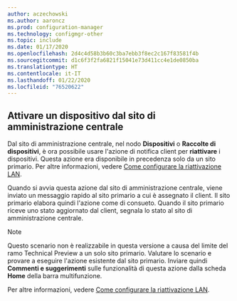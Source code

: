 ```yaml
---
author: aczechowski
ms.author: aaroncz
ms.prod: configuration-manager
ms.technology: configmgr-other
ms.topic: include
ms.date: 01/17/2020
ms.openlocfilehash: 2d4c4d58b3b60c3ba7ebb3f8ec2c167f83581f4b
ms.sourcegitcommit: d1c6f3f2fa6821f15041e73d411cc4e1de0850ba
ms.translationtype: HT
ms.contentlocale: it-IT
ms.lasthandoff: 01/22/2020
ms.locfileid: "76520622"
---
```

## <a name="bkmk_wake"></a> Attivare un dispositivo dal sito di amministrazione centrale

<!--6030715-->

Dal sito di amministrazione centrale, nel nodo **Dispositivi** o **Raccolte di dispositivi**, è ora possibile usare l'azione di notifica client per **riattivare** i dispositivi. Questa azione era disponibile in precedenza solo da un sito primario. Per altre informazioni, vedere [Come configurare la riattivazione LAN](/configmgr/core/clients/deploy/configure-wake-on-lan#bkmk_wol-1810).

Quando si avvia questa azione dal sito di amministrazione centrale, viene inviato un messaggio rapido al sito primario a cui è assegnato il client. Il sito primario elabora quindi l'azione come di consueto. Quando il sito primario riceve uno stato aggiornato dal client, segnala lo stato al sito di amministrazione centrale.

> [!NOTE]
> Questo scenario non è realizzabile in questa versione a causa del limite del ramo Technical Preview a un solo sito primario. Valutare lo scenario e provare a eseguire l'azione esistente dal sito primario. Inviare quindi **Commenti e suggerimenti** sulle funzionalità di questa azione dalla scheda **Home** della barra multifunzione.
>
> Per altre informazioni, vedere [Come configurare la riattivazione LAN](/configmgr/core/clients/deploy/configure-wake-on-lan#bkmk_wol-1810).
